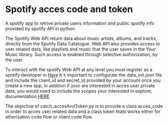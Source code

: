 # Spotify acces code and token 
A spotify app to retrive private users information and public spotify info provided by spotify API in python

The Spotify Web API return data about music artists, albums, and tracks, directly from the Spotify Data Catalogue. Web API also provides access to user related data, like playlists and music that the user saves in the Your Music library. Such access is enabled through selective authorization, by the user.

To interact with the spotify Web API at any level you must register as a spotify developer in [Here](https://developer.spotify.com/dashboard/login)  It´s important to configurate the data_init.json file and include the client_id and secret_id provided by your account once you create a new app, in addition if your are interested in acces user private data, you would need to include the scopes your interested in explore; documentation [HERE](https://developer.spotify.com/documentation/general/guides/authorization/scopes/)

The objective of catch_accesAndToken.py is to provide a class acces_code in order to acces user related data and a class token thats works either for athorization code flow or client code flow.

 
